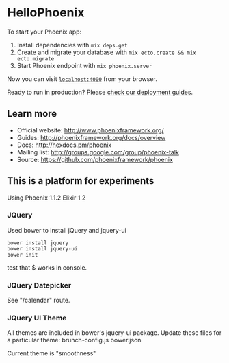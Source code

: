 # HelloPhoenix

To start your Phoenix app:

  1. Install dependencies with `mix deps.get`
  2. Create and migrate your database with `mix ecto.create && mix ecto.migrate`
  3. Start Phoenix endpoint with `mix phoenix.server`

Now you can visit [`localhost:4000`](http://localhost:4000) from your browser.

Ready to run in production? Please [check our deployment guides](http://www.phoenixframework.org/docs/deployment).

## Learn more

  * Official website: http://www.phoenixframework.org/
  * Guides: http://phoenixframework.org/docs/overview
  * Docs: http://hexdocs.pm/phoenix
  * Mailing list: http://groups.google.com/group/phoenix-talk
  * Source: https://github.com/phoenixframework/phoenix


## This is a platform for experiments
Using Phoenix 1.1.2
      Elixir  1.2

### JQuery
Used bower to install jQuery and jquery-ui
```
bower install jquery
bower install jquery-ui
bower init
```
test that $ works in console.

### JQuery Datepicker
See "/calendar" route.

### JQuery UI Theme
All themes are included in bower's jquery-ui package.
Update these files for a particular theme:
brunch-config.js
bower.json

Current theme is "smoothness"








